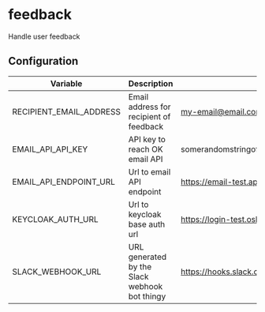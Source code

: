 # feedback
Handle user feedback


<!-- CONFIGURATION -->
## Configuration
| Variable                        | Description                                                         | Example                                                     |
|---------------------------------|---------------------------------------------------------------------|-------------------------------------------------------------|
| RECIPIENT_EMAIL_ADDRESS         | Email address for recipient of feedback                             | my-email@email.com                                          |
| EMAIL_API_API_KEY               | API key to reach OK email API                                       | somerandomstringofletters                                   |
| EMAIL_API_ENDPOINT_URL          | Url to email API endpoint                                           | https://email-test.api-test.oslo.kommune.no/email           |
| KEYCLOAK_AUTH_URL               | Url to keycloak base auth url                                       | https://login-test.oslo.kommune.no/auth                     |
| SLACK_WEBHOOK_URL               | URL generated by the Slack webhook bot thingy                       | https://hooks.slack.com/services/fewafwe/fewafaw/Feweafawef |
